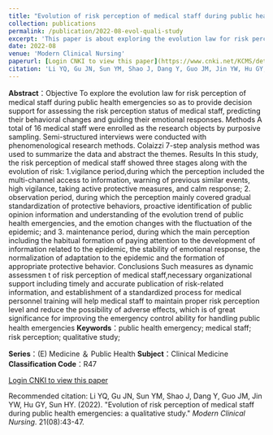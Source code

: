```yaml
---
title: "Evolution of risk perception of medical staff during public health emergencies: a qualitative study"
collection: publications
permalink: /publication/2022-08-evol-quali-study
excerpt: 'This paper is about exploring the evolution law for risk perception of medical staff during public health emergencies so as to provide decision support for assessing the risk perception status of medical staff, predicting their behavioral changes and guiding their emotional responses. '
date: 2022-08
venue: 'Modern Clinical Nursing'
paperurl: [Login CNKI to view this paper](https://www.cnki.net/KCMS/detail/detail.aspx?dbcode=CJFD&dbname=CJFDLAST2023&filename=XDLH202208007&uniplatform=OVERSEA&v=IJrrsKhv5PGLsUgcBB75X7kR7I_Y7bot7gpBgwYcDink0n67emH5abZ4uXNqxF0o)
citation: 'Li YQ, Gu JN, Sun YM, Shao J, Dang Y, Guo JM, Jin YW, Hu GY, Sun HY. (2022). "Evolution of risk perception of medical staff during public health emergencies: a qualitative study." <i>Modern Clinical Nursing</i>. 21(08):43-47.'
---
```

**Abstract**：Objective To explore the evolution law for risk perception of medical staff during public health emergencies so as to provide decision support for assessing the risk perception status of medical staff, predicting their behavioral changes and guiding their emotional responses. Methods A total of 16 medical staff were enrolled as the research objects by purposive sampling. Semi-structured interviews were conducted with phenomenological research methods. Colaizzi 7-step analysis method was used to summarize the data and abstract the themes. Results In this study, the risk perception of medical staff showed three stages along with the evolution of risk: 1.vigilance period,during which the perception included the multi-channel access to information, warning of previous similar events, high vigilance, taking active protective measures, and calm response; 2. observation period, during which the perception mainly covered gradual standardization of protective behaviors, proactive identification of public opinion information and understanding of the evolution trend of public health emergencies, and the emotion changes with the fluctuation of the epidemic; and 3. maintenance period, during which the main perception including the habitual formation of paying attention to the development of information related to the epidemic, the stability of emotional response, the normalization of adaptation to the epidemic and the formation of appropriate protective behavior. Conclusions Such measures as dynamic assessmen t of risk perception of medical staff,necessary organizational support including timely and accurate publication of risk-related information, and establishment of a standardized process for medical personnel training will help medical staff to maintain proper risk perception level and reduce the possibility of adverse effects, which is of great significance for improving the emergency control ability for handling public health emergencies
**Keywords**：public health emergency; medical staff; risk perception; qualitative study;

**Series**：(E) Medicine ＆ Public Health
**Subject**：Clinical Medicine
**Classification Code**：R47

[Login CNKI to view this paper](https://www.cnki.net/KCMS/detail/detail.aspx?dbcode=CJFD&dbname=CJFDLAST2023&filename=XDLH202208007&uniplatform=OVERSEA&v=IJrrsKhv5PGLsUgcBB75X7kR7I_Y7bot7gpBgwYcDink0n67emH5abZ4uXNqxF0o)

Recommended citation: Li YQ, Gu JN, Sun YM, Shao J, Dang Y, Guo JM, Jin YW, Hu GY, Sun HY. (2022). "Evolution of risk perception of medical staff during public health emergencies: a qualitative study." <i>Modern Clinical Nursing</i>. 21(08):43-47.
